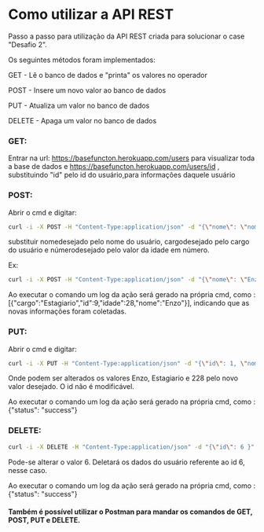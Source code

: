 # Como utilizar a API REST

Passo a passo para utilização da API REST criada para solucionar o case "Desafio 2".



Os seguintes métodos foram implementados:


GET - Lê o banco de dados e "printa" os valores no operador

POST - Insere um novo valor ao banco de dados

PUT - Atualiza um valor no banco de dados

DELETE - Apaga um valor no banco de dados

### GET:

Entrar na url: 	https://basefuncton.herokuapp.com/users para visualizar toda a base de dados e 
		https://basefuncton.herokuapp.com/users/id , substituindo "id" pelo id do usuário,para informações daquele usuário


### POST:

Abrir o cmd e digitar: 

```sh
curl -i -X POST -H "Content-Type:application/json" -d "{\"nome\": \"nomedesejado\", \"cargo\": \"cargodesejado\", \"idade\": númerodesejado }" https://basefuncton.herokuapp.com/users
```

substituir nomedesejado pelo nome do usuário, cargodesejado pelo cargo do usuário e númerodesejado pelo valor da idade em número.

Ex:
```sh
curl -i -X POST -H "Content-Type:application/json" -d "{\"nome\": \"Enzo\", \"cargo\": \"Estagiario\", \"idade\": 28 }" https://basefuncton.herokuapp.com/users
```

Ao executar o comando um log da ação será gerado na própria cmd, como : [{"cargo":"Estagiario","id":9,"idade":28,"nome":"Enzo"}], indicando que as novas informações foram coletadas.

### PUT:

Abrir o cmd e digitar:

```sh
curl -i -X PUT -H "Content-Type:application/json" -d "{\"id\": 1, \"nome\": \"Enzo\", \"cargo\": \"Estagiario\", \"idade\": 228 }" https://basefuncton.herokuapp.com/users
```

Onde podem ser alterados os valores Enzo, Estagiario e 228 pelo novo valor desejado. O id não é modificável.

Ao executar o comando um log da ação será gerado na própria cmd, como : {"status": "success"}

### DELETE:

```sh
curl -i -X DELETE -H "Content-Type:application/json" -d "{\"id\": 6 }" https://basefuncton.herokuapp.com/users 
```

Pode-se alterar o valor 6. Deletará os dados do usuário referente ao id 6, nesse caso.

Ao executar o comando um log da ação será gerado na própria cmd, como : {"status": "success"}



#### Também é possível utilizar o Postman para mandar os comandos de GET, POST, PUT e DELETE.
